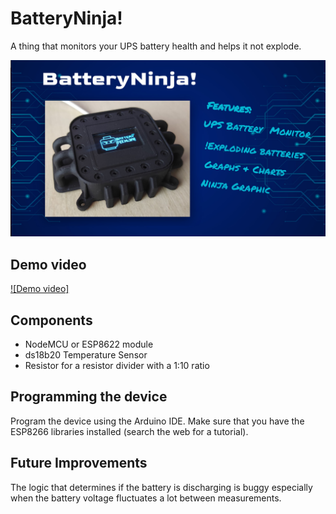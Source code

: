 # BatteryNinja!
A thing that monitors your UPS battery health and helps it not explode.

![BatteryNinja!](images/batteryninjathumb.jpg)

## Demo video
[![Demo video]](https://www.youtube.com/watch?v=UMRNiSmD5Bg "Demo")

## Components
- NodeMCU or ESP8622 module
- ds18b20 Temperature Sensor
- Resistor for a resistor divider with a 1:10 ratio

## Programming the device
Program the device using the Arduino IDE. Make sure that you have the ESP8266 libraries installed (search the web for a tutorial).


## Future Improvements
The logic that determines if the battery is discharging is buggy especially when the battery voltage fluctuates a lot between measurements.

